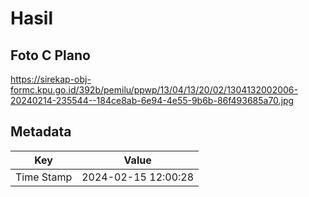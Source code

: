 # Hasil

## Foto C Plano

https://sirekap-obj-formc.kpu.go.id/392b/pemilu/ppwp/13/04/13/20/02/1304132002006-20240214-235544--184ce8ab-6e94-4e55-9b6b-86f493685a70.jpg


## Metadata

| Key        | Value               |
| ---------- | ------------------- |
| Time Stamp | 2024-02-15 12:00:28 |



